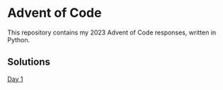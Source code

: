 # Advent of Code

This repository contains my 2023 Advent of Code responses, written in Python.

## Solutions
[Day 1](tree/main/2023/day_01/)